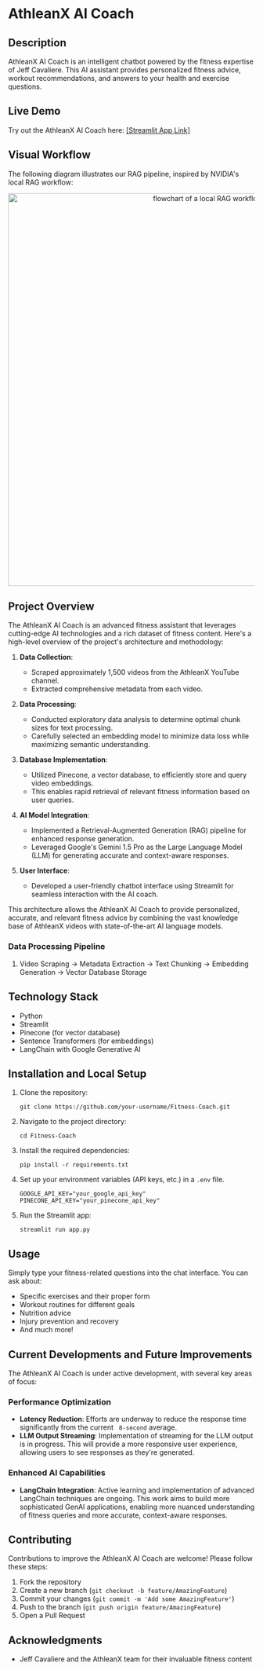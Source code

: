 # AthleanX AI Coach

## Description
AthleanX AI Coach is an intelligent chatbot powered by the fitness expertise of Jeff Cavaliere. This AI assistant provides personalized fitness advice, workout recommendations, and answers to your health and exercise questions.

## Live Demo
Try out the AthleanX AI Coach here: [\[Streamlit App Link\]](https://fitness-coach.streamlit.app/)

## Visual Workflow

The following diagram illustrates our RAG pipeline, inspired by NVIDIA's local RAG workflow:

<p align="center">
  <img src="https://developer-blogs.nvidia.com/wp-content/uploads/2023/12/rag-pipeline-ingest-query-flow-b-2048x960.png" width="800" alt="flowchart of a local RAG workflow" />
</p>

## Project Overview

The AthleanX AI Coach is an advanced fitness assistant that leverages cutting-edge AI technologies and a rich dataset of fitness content. Here's a high-level overview of the project's architecture and methodology:

1. **Data Collection**: 
   - Scraped approximately 1,500 videos from the AthleanX YouTube channel.
   - Extracted comprehensive metadata from each video.

2. **Data Processing**:
   - Conducted exploratory data analysis to determine optimal chunk sizes for text processing.
   - Carefully selected an embedding model to minimize data loss while maximizing semantic understanding.

3. **Database Implementation**:
   - Utilized Pinecone, a vector database, to efficiently store and query video embeddings.
   - This enables rapid retrieval of relevant fitness information based on user queries.

4. **AI Model Integration**:
   - Implemented a Retrieval-Augmented Generation (RAG) pipeline for enhanced response generation.
   - Leveraged Google's Gemini 1.5 Pro as the Large Language Model (LLM) for generating accurate and context-aware responses.

5. **User Interface**:
   - Developed a user-friendly chatbot interface using Streamlit for seamless interaction with the AI coach.

This architecture allows the AthleanX AI Coach to provide personalized, accurate, and relevant fitness advice by combining the vast knowledge base of AthleanX videos with state-of-the-art AI language models.



### Data Processing Pipeline
1. Video Scraping → Metadata Extraction → Text Chunking → Embedding Generation → Vector Database Storage

## Technology Stack
- Python
- Streamlit
- Pinecone (for vector database)
- Sentence Transformers (for embeddings)
- LangChain with Google Generative AI

## Installation and Local Setup
1. Clone the repository:
   ```
   git clone https://github.com/your-username/Fitness-Coach.git
   ```
2. Navigate to the project directory:
   ```
   cd Fitness-Coach
   ```
3. Install the required dependencies:
   ```
   pip install -r requirements.txt
   ```
4. Set up your environment variables (API keys, etc.) in a `.env` file.
   ```
   GOOGLE_API_KEY="your_google_api_key"
   PINECONE_API_KEY="your_pinecone_api_key"
   ```
5. Run the Streamlit app:
   ```
   streamlit run app.py
   ```

## Usage
Simply type your fitness-related questions into the chat interface. You can ask about:
- Specific exercises and their proper form
- Workout routines for different goals
- Nutrition advice
- Injury prevention and recovery
- And much more!

## Current Developments and Future Improvements

The AthleanX AI Coach is under active development, with several key areas of focus:

### Performance Optimization
- **Latency Reduction**: Efforts are underway to reduce the response time significantly from the current ``` 8-second``` average.
- **LLM Output Streaming**: Implementation of streaming for the LLM output is in progress. This will provide a more responsive user experience, allowing users to see responses as they're generated.

### Enhanced AI Capabilities
- **LangChain Integration**: Active learning and implementation of advanced LangChain techniques are ongoing. This work aims to build more sophisticated GenAI applications, enabling more nuanced understanding of fitness queries and more accurate, context-aware responses.


## Contributing
Contributions to improve the AthleanX AI Coach are welcome! Please follow these steps:
1. Fork the repository
2. Create a new branch (`git checkout -b feature/AmazingFeature`)
3. Commit your changes (`git commit -m 'Add some AmazingFeature'`)
4. Push to the branch (`git push origin feature/AmazingFeature`)
5. Open a Pull Request


## Acknowledgments
- Jeff Cavaliere and the AthleanX team for their invaluable fitness content
